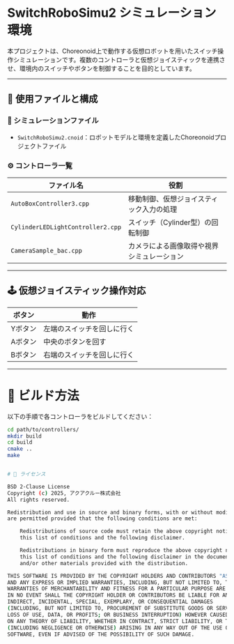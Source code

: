 # SwitchRoboSimu2 シミュレーション環境

本プロジェクトは、Choreonoid上で動作する仮想ロボットを用いたスイッチ操作シミュレーションです。複数のコントローラと仮想ジョイスティックを連携させ、環境内のスイッチやボタンを制御することを目的としています。

---

## 🧩 使用ファイルと構成

### 📁 シミュレーションファイル
- `SwitchRoboSimu2.cnoid`：ロボットモデルと環境を定義したChoreonoidプロジェクトファイル

### ⚙️ コントローラ一覧

| ファイル名 | 役割 |
|------------|------|
| `AutoBoxController3.cpp` | 移動制御、仮想ジョイスティック入力の処理 |
| `CylinderLEDLightController2.cpp` | スイッチ（Cylinder型）の回転制御 |
| `CameraSample_bac.cpp` | カメラによる画像取得や視界シミュレーション |

---

## 🕹️ 仮想ジョイスティック操作対応

| ボタン | 動作 |
|--------|------|
| Yボタン | 左端のスイッチを回しに行く |
| Aボタン | 中央のボタンを回す |
| Bボタン | 右端のスイッチを回しに行く |

---

# 🔧 ビルド方法

以下の手順で各コントローラをビルドしてください：

```bash
cd path/to/controllers/
mkdir build
cd build
cmake ..
make


# 📄 ライセンス

BSD 2-Clause License
Copyright (c) 2025, アクアクルー株式会社
All rights reserved.

Redistribution and use in source and binary forms, with or without modification,
are permitted provided that the following conditions are met:

    Redistributions of source code must retain the above copyright notice,
    this list of conditions and the following disclaimer.

    Redistributions in binary form must reproduce the above copyright notice,
    this list of conditions and the following disclaimer in the documentation
    and/or other materials provided with the distribution.

THIS SOFTWARE IS PROVIDED BY THE COPYRIGHT HOLDERS AND CONTRIBUTORS "AS IS"
AND ANY EXPRESS OR IMPLIED WARRANTIES, INCLUDING, BUT NOT LIMITED TO, THE IMPLIED
WARRANTIES OF MERCHANTABILITY AND FITNESS FOR A PARTICULAR PURPOSE ARE DISCLAIMED.
IN NO EVENT SHALL THE COPYRIGHT HOLDER OR CONTRIBUTORS BE LIABLE FOR ANY DIRECT,
INDIRECT, INCIDENTAL, SPECIAL, EXEMPLARY, OR CONSEQUENTIAL DAMAGES
(INCLUDING, BUT NOT LIMITED TO, PROCUREMENT OF SUBSTITUTE GOODS OR SERVICES;
LOSS OF USE, DATA, OR PROFITS; OR BUSINESS INTERRUPTION) HOWEVER CAUSED AND
ON ANY THEORY OF LIABILITY, WHETHER IN CONTRACT, STRICT LIABILITY, OR TORT
(INCLUDING NEGLIGENCE OR OTHERWISE) ARISING IN ANY WAY OUT OF THE USE OF THIS
SOFTWARE, EVEN IF ADVISED OF THE POSSIBILITY OF SUCH DAMAGE.
